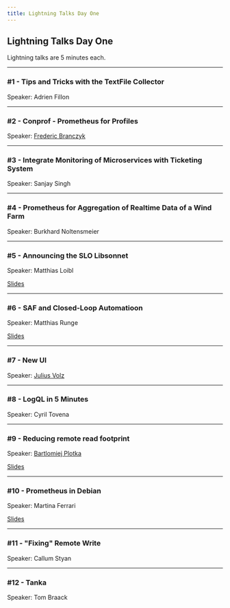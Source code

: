 ```yaml
---
title: Lightning Talks Day One
---
```


## Lightning Talks Day One

Lightning talks are 5 minutes each.

---

### #1 - Tips and Tricks with the TextFile Collector

Speaker: Adrien Fillon

---

### #2 - Conprof - Prometheus for Profiles

Speaker: [Frederic Branczyk](/2018-munich/speakers/frederic-branczyk/)

---

### #3 - Integrate Monitoring of Microservices with Ticketing System

Speaker: Sanjay Singh

---

### #4 - Prometheus for Aggregation of Realtime Data of a Wind Farm

Speaker: Burkhard Noltensmeier

---

### #5 - Announcing the SLO Libsonnet

Speaker: Matthias Loibl

[Slides](/2019-munich/slides/lt1-05_slo-libsonnet.pdf)

---

### #6 - SAF and Closed-Loop Automatioon

Speaker: Matthias Runge

[Slides](/2019-munich/slides/lt1-06_saf-and-closed-loop-automation.pdf)

---

### #7 - New UI

Speaker: [Julius Volz](/2018-munich/speakers/julius-volz/)

---

### #8 - LogQL in 5 Minutes

Speaker: Cyril Tovena

---

### #9 - Reducing remote read footprint

Speaker: [Bartlomiej Plotka](/2019-munich/speakers/bartlomiej-plotka/)

[Slides](/2019-munich/slides/lt1-09_reducing-remote-read-footprint.pdf)

---

### #10 - Prometheus in Debian

Speaker: Martina Ferrari

[Slides](/2019-munich/slides/lt1-10_prometheus-in-debian.pdf)

---

### #11 - "Fixing" Remote Write

Speaker: Callum Styan

---

### #12 - Tanka

Speaker: Tom Braack
